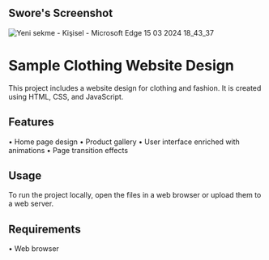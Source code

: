 ## Swore's Screenshot
![Yeni sekme - Kişisel - Microsoft​ Edge 15 03 2024 18_43_37](https://github.com/kubralkn/Sample-Website-Design-SWORE/assets/160510842/b64af224-aeb2-4e34-9e9b-5bb9835ba070)

# Sample Clothing Website Design
This project includes a website design for clothing and fashion. It is created using HTML, CSS, and JavaScript.

## Features
• Home page design
• Product gallery
• User interface enriched with animations
• Page transition effects

## Usage
To run the project locally, open the files in a web browser or upload them to a web server.

## Requirements
• Web browser
